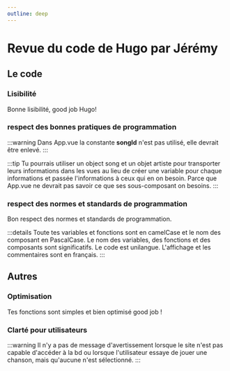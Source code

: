 ```yaml
---
outline: deep
---
```


# Revue du code de Hugo par Jérémy


## Le code


### Lisibilité
Bonne lisibilité, good job Hugo!

### respect des bonnes pratiques de programmation

:::warning
Dans App.vue la constante **songId** n'est pas utilisé,
elle devrait être enlevé.
:::

:::tip
Tu pourrais utiliser un object song et un objet artiste pour transporter leurs informations dans les vues au lieu de créer une variable pour chaque informations et passée l'informations à ceux qui en on besoin. Parce que App.vue ne devrait pas savoir ce que ses sous-composant on besoins.
:::

### respect des normes et standards de programmation

Bon respect des normes et standards de programmation.

:::details
Toute tes variables et fonctions sont en camelCase et le nom des composant en PascalCase. Le nom des variables, des fonctions et des composants sont significatifs. Le code est unilangue. L'affichage et les commentaires sont en français.
:::


## Autres

### Optimisation
Tes fonctions sont simples et bien optimisé good job !

### Clarté pour utilisateurs
:::warning
Il n'y a pas de message d'avertissement lorsque le site n'est pas capable d'accéder à la bd ou lorsque l'utilisateur essaye de jouer une chanson, mais qu'aucune n'est sélectionné.
:::